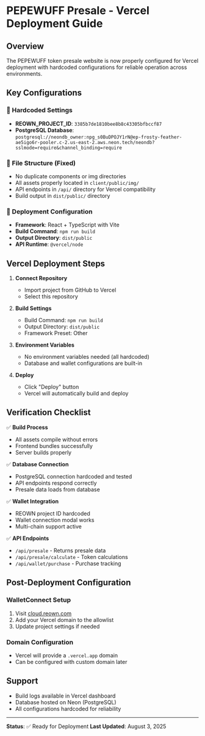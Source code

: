 # PEPEWUFF Presale - Vercel Deployment Guide

## Overview
The PEPEWUFF token presale website is now properly configured for Vercel deployment with hardcoded configurations for reliable operation across environments.

## Key Configurations

### 🔑 Hardcoded Settings
- **REOWN_PROJECT_ID**: `3385b7de1810bee8b8c43305bfbccf87`
- **PostgreSQL Database**: `postgresql://neondb_owner:npg_s0BuDPOJY1rN@ep-frosty-feather-ae5igo6r-pooler.c-2.us-east-2.aws.neon.tech/neondb?sslmode=require&channel_binding=require`

### 📁 File Structure (Fixed)
- No duplicate components or img directories
- All assets properly located in `client/public/img/`
- API endpoints in `/api/` directory for Vercel compatibility
- Build output in `dist/public/` directory

### 🚀 Deployment Configuration
- **Framework**: React + TypeScript with Vite
- **Build Command**: `npm run build`
- **Output Directory**: `dist/public`
- **API Runtime**: `@vercel/node`

## Vercel Deployment Steps

1. **Connect Repository**
   - Import project from GitHub to Vercel
   - Select this repository

2. **Build Settings**
   - Build Command: `npm run build`
   - Output Directory: `dist/public`
   - Framework Preset: Other

3. **Environment Variables**
   - No environment variables needed (all hardcoded)
   - Database and wallet configurations are built-in

4. **Deploy**
   - Click "Deploy" button
   - Vercel will automatically build and deploy

## Verification Checklist

✅ **Build Process**
- All assets compile without errors
- Frontend bundles successfully
- Server builds properly

✅ **Database Connection**
- PostgreSQL connection hardcoded and tested
- API endpoints respond correctly
- Presale data loads from database

✅ **Wallet Integration**
- REOWN project ID hardcoded
- Wallet connection modal works
- Multi-chain support active

✅ **API Endpoints**
- `/api/presale` - Returns presale data
- `/api/presale/calculate` - Token calculations
- `/api/wallet/purchase` - Purchase tracking

## Post-Deployment Configuration

### WalletConnect Setup
1. Visit [cloud.reown.com](https://cloud.reown.com)
2. Add your Vercel domain to the allowlist
3. Update project settings if needed

### Domain Configuration
- Vercel will provide a `.vercel.app` domain
- Can be configured with custom domain later

## Support
- Build logs available in Vercel dashboard
- Database hosted on Neon (PostgreSQL)
- All configurations hardcoded for reliability

---
**Status**: ✅ Ready for Deployment
**Last Updated**: August 3, 2025